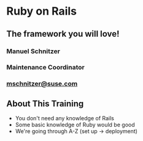 <!-- .slide: data-state="cover" id="start" data-timing="20" -->
<div class="title">
    <h1>Ruby on Rails</h1>
    <h2>The framework you will love!</h2>
</div>

<div class="row presenters">
    <div class="presenter presenter-1">
        <h3 class="name">Manuel Schnitzer</h3>
        <h3 class="job-title">Maintenance Coordinator</h3>
        <h3 class="email"><a href="mailto:mschnitzer@suse.com">mschnitzer@suse.com</a></h3>
    </div>
</div>


<!-- .slide: data-state="normal" id="about-this-training" data-timing="20s" data-menu-title="Internal text slide" -->
## About This Training

*   You don't need any knowledge of Rails
*   Some basic knowledge of Ruby would be good
*   We're going through A-Z (set up -> deployment)
